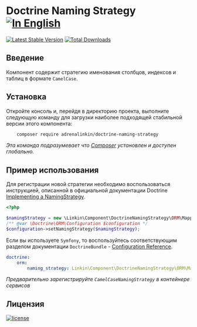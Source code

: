 Doctrine Naming Strategy [![In English](https://img.shields.io/badge/Switch_To-English-green.svg?style=flat-square)](./README.md)
========================

[![Latest Stable Version](https://poser.pugx.org/adrenalinkin/doctrine-naming-strategy/v/stable)](https://packagist.org/packages/adrenalinkin/doctrine-naming-strategy)
[![Total Downloads](https://poser.pugx.org/adrenalinkin/doctrine-naming-strategy/downloads)](https://packagist.org/packages/adrenalinkin/doctrine-naming-strategy)

Введение
--------

Компонент содержит стратегию именования столбцов, индексов и таблиц в формате `CamelCase`.

Установка
---------

Откройте консоль и, перейдя в директорию проекта, выполните следующую команду для загрузки наиболее подходящей
стабильной версии этого компонента:
```bash
    composer require adrenalinkin/doctrine-naming-strategy
```
*Эта команда подразумевает что [Composer](https://getcomposer.org) установлен и доступен глобально.*

Пример использования
--------------------

Для регистрации новой стратегии необходимо воспользоваться инструкцией, описанной в официальной
документации Doctrine [Implementing a NamingStrategy](https://www.doctrine-project.org/projects/doctrine-orm/en/current/reference/namingstrategy.html).

```php
<?php

$namingStrategy = new \Linkin\Component\DoctrineNamingStrategy\ORM\Mapping\CamelCaseNamingStrategy();
/** @var \Doctrine\ORM\Configuration $configuration */
$configuration->setNamingStrategy($namingStrategy);
```

Если вы используете `Symfony`, то воспользуйтесь соответствующим разделом документации `DoctrineBundle` -
[Configuration Reference](https://symfony.com/doc/master/bundles/DoctrineBundle/configuration.html).

```yaml
doctrine:
    orm:
        naming_strategy: Linkin\Component\DoctrineNamingStrategy\ORM\Mapping\CamelCaseNamingStrategy
```
*Предварительно зарегистрируйте `CamelCaseNamingStrategy` в контейнере сервисов*

Лицензия
--------

[![license](https://img.shields.io/badge/License-MIT-green.svg?style=flat-square)](./LICENSE)
